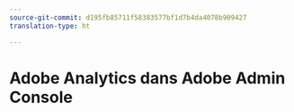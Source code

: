 ```yaml
---
source-git-commit: d195fb85711f58383577bf1d7b4da4078b909427
translation-type: ht

---
```

# Adobe Analytics dans Adobe Admin Console
